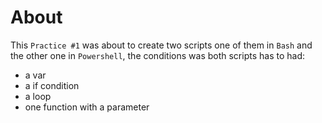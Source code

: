 # About
This `Practice #1` was about to create two scripts one of them in `Bash` and the other one in `Powershell`, the conditions was both scripts has to had:
* a var
* a if condition
* a loop
* one function with a parameter
